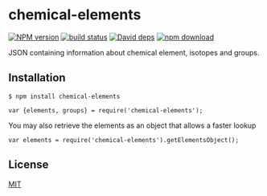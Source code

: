 # chemical-elements

  [![NPM version][npm-image]][npm-url]
  [![build status][travis-image]][travis-url]
  [![David deps][david-image]][david-url]
  [![npm download][download-image]][download-url]

JSON containing information about chemical element, isotopes and groups.

## Installation

```
$ npm install chemical-elements
```

```
var {elements, groups} = require('chemical-elements');
```

You may also retrieve the elements as an object that allows a faster lookup
```
var elements = require('chemical-elements').getElementsObject();
```

## License

  [MIT](./LICENSE)

[npm-image]: https://img.shields.io/npm/v/cheminfo-isotope-data.svg?style=flat-square
[npm-url]: https://www.npmjs.com/package/cheminfo-isotope-data
[travis-image]: https://img.shields.io/travis/cheminfo-js/isotope-data/master.svg?style=flat-square
[travis-url]: https://travis-ci.org/cheminfo-js/isotope-data
[david-image]: https://img.shields.io/david/cheminfo-js/isotope-data.svg?style=flat-square
[david-url]: https://david-dm.org/cheminfo-js/isotope-data
[download-image]: https://img.shields.io/npm/dm/cheminfo-isotope-data.svg?style=flat-square
[download-url]: https://www.npmjs.com/package/cheminfo-isotope-data
